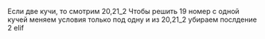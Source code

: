 Если две кучи, то смотрим 20,21_2
Чтобы решить 19 номер с одной кучей меняем условия только под одну и из 20,21_2 убираем послдение 2 elif 

